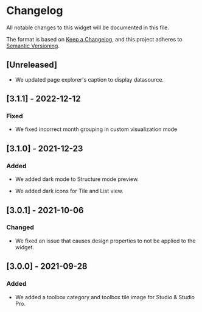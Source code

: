 # Changelog

All notable changes to this widget will be documented in this file.

The format is based on [Keep a Changelog](https://keepachangelog.com/en/1.0.0/), and this project adheres to [Semantic Versioning](https://semver.org/spec/v2.0.0.html).

## [Unreleased]

-   We updated page explorer's caption to display datasource.

## [3.1.1] - 2022-12-12

### Fixed

-   We fixed incorrect month grouping in custom visualization mode

## [3.1.0] - 2021-12-23

### Added

-   We added dark mode to Structure mode preview.

-   We added dark icons for Tile and List view.

## [3.0.1] - 2021-10-06

### Changed

-   We fixed an issue that causes design properties to not be applied to the widget.

## [3.0.0] - 2021-09-28

### Added

-   We added a toolbox category and toolbox tile image for Studio & Studio Pro.
